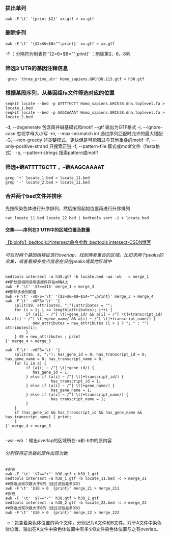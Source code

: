 ### 提出单列
```
awk -F'\t' '{print $2}' xx.gtf > xx.gtf
```
### 删除多列
```
awk -F'\t' '{$2=$6=$8="";print}' xx.gtf > xx.gtf
``` 
-F ：分隔符为制表符
'{$2=$6=$8="";print}' ：删除第2、6、8列
###  筛选3‘UTR的基因注释信息
```
 grep 'three_prime_utr' Homo_sapiens.GRCh38.113.gtf > h38.gtf
```
### 根据某段序列，从基因组fa文件筛选对应的位置
```
seqkit locate --bed -p ATTTTGCTT Homo_sapiens.GRCh38.dna.toplevel.fa > locate_1.bed
seqkit locate --bed -p AAGCAAAAT Homo_sapiens.GRCh38.dna.toplevel.fa > locate_2.bed
```
 -d, --degenerate 包含简并碱基模式和motif
  --gtf 输出为GTF格式
  -i, --ignore-case 忽视字母大小写
  -m, --max-mismatch int 通过序列匹配时允许的最大错配
  -G, --non-greedy 非贪婪模式，更快但是可能错过与其他重叠的motif
  -P, --only-positive-strand 只搜索正链
  -f, --pattern-file 模式或motif文件（fasta格式）
  -p, --pattern strings 搜索pattern或motif
### 筛选+链ATTTTGCTT ，-链AAGCAAAAT
```
grep '+' locate_1.bed > locate_11.bed
grep '-' locate_2.bed > locate_11.bed
```
### 合并两个bed文件并排序
先按照染色体进行升序排列，然后按照起始位置再进行升序排列
```
cat locate_11.bed locate_22.bed | bedtools sort -i > locate.bed
```
#### 交集——序列在3’UTR中的区域位置及数量
[【bioinfo】bedtools之intersect命令参数_bedtools intersect-CSDN博客](https://blog.csdn.net/sinat_32872729/article/details/126541494)
###### 可以对两个基因组特征进行overlap，找到两者重合的区域。比如求两个peaks的交集，或者看很多位点信息在没在peaks或其他区域中
```
bedtools intersect -a h38.gtf -b locate.bed -wa -wb   > merge_1
##所处链相同说明该原件存在mRNA上
awk -F '\t' '$7==$15' merge_1 > merge_3
##删除多余列和值
awk -F'\t' -vOFS='\t' '{$2=$6=$8=$14="";print}' merge_3 > merge_4
awk -F'\t' -vOFS='\t' '{
    split($9, attributes, ";");attributes = "";
    for (i = 1; i <= length(attributes); i++) {
         if (a[i] ~ /^[ \t]+gene_id/ && a[i] ~ /^[ \t]+transcript_id/ && a[i] ~ /^[ \t]+gene_name/ && a[i] ~ /^[ \t]+transcript_name/) {
            new_attributes = new_attributes (i > 1 ? "; " : "") attributes[i];
         } 
    } $9 = new_attributes ; print
}' merge_4 > merge_5

awk -F'\t' -vOFS='\t' '{
    split($6, a, ";"); has_gene_id = 0; has_transcript_id = 0; has_gene_name = 0; has_transcript_name = 0;
    for (i in a) { 
         if (a[i] ~ /^[ \t]+gene_id/) {
            has_gene_id = 1;
         } else if (a[i] ~ /^[ \t]+transcript_id/) {
                    has_transcript_id = 1;
         } else if (a[i] ~ /^[ \t]+gene_name/) {
                    has_gene_name = 1;
         } else if (a[i] ~ /^[ \t]+transcript_name/) {
                    has_transcript_name = 1;
         }
    } 
    if (has_gene_id && has_transcript_id && has_gene_name && has_transcript_name) { print;
    }
}' merge_4 > merge_5
 
```
-wa -wb ：输出overlap的区域所在-a和-b中的原内容
###### 分别获得正负链的原件出现次数
```
#正链
awk -F '\t' '$7=="+"' h38.gtf > h38_1.gtf
bedtools intersect -a h38_1.gtf -b locate_11.bed -c > merge_21
##筛选出现次数大于0的（经过试验最多3次）
awk -F'\t' '$10 > 0  {print}' merge_21 > merge_211
#负链
awk -F '\t' '$7=="-"' h38.gtf > h38_2.gtf
bedtools intersect -a h38_2.gtf -b locate_22.bed -c > merge_22
##筛选出现次数大于0的（经过试验最多3次）
awk -F'\t' '$10 > 0  {print}' merge_22 > merge_222
```
-c：包含着染色体位置的两个文件，分别记为A文件和B文件。对于A文件中染色体位置，输出在A文件中染色体位置中有多少B文件染色体位置与之有overlap。
<!--stackedit_data:
eyJoaXN0b3J5IjpbLTkwNTYzMzgyNywtMTY5OTk4Mjc4NywxMj
YxOTMyNDI5LDU2MDMzMjA2OSwtMTEyNTIyMzU3NSwyMDg3MTI2
NDQ1LDE0NzQ3NTg5NTcsLTE3NzcyMDU3NTYsMjAwNzM1MzE2LC
0xNjMwODY5MjI4LDc5Njc5MzE4MiwtMzg2NDk4NDkwLC0yMTg1
MzQ1MDQsLTE4MTM5ODk5OTIsLTE1MjkwNjMyOTAsLTEyODQ5Mz
kzODQsLTE3NDMwNTkwMjcsMTUyOTQ1ODExOSwtMTcwMTEyMzYx
NywtMTMzNzA1MTIwMV19
-->